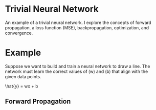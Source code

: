 # Trivial Neural Network
An example of a trivial neural network. I explore the concepts of forward propagation, a loss function (MSE), backpropagation, optimization, and convergence.

# Example
Suppose we want to build and train a neural network to draw a line. The network must learn the correct values of (w) and (b) that align with the given data points.

\hat{y} = wx + b


## Forward Propagation